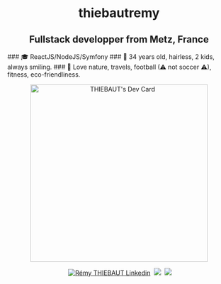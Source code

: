 <h1 align="center">thiebautremy</h1>
<h2 align="center">Fullstack developper from Metz, France </h2>

<div dir="auto">
  <p> 
### 🎓 ReactJS/NodeJS/Symfony
### 🙂 34 years old, hairless, 2 kids, always smiling.
### 🧡 Love nature, travels, football (⚠ not soccer ⚠), fitness, eco-friendliness.</p><p align="center"><a href="https://app.daily.dev/remy_tht"><img src="https://api.daily.dev/devcards/34504ffba1cb427aad6c54c8793e2169.png?r=b70" width="400" alt="THIEBAUT's Dev Card"/></a></p>
</div>
 <p align="center">
    &nbsp;<a href="https://www.linkedin.com/in/r%C3%A9my-thiebaut-9b807b129/" target="blank"><img src="https://img.shields.io/badge/LinkedIn-0077B5?style=for-the-badge&logo=linkedin&logoColor=white" alt="Rémy THIEBAUT Linkedin"/></a>
  &nbsp;<a href="https://thiebautremy.netlify.app/" target="blank"><img src="https://img.shields.io/badge/website-000000?style=for-the-badge&logo=About.me&logoColor=white"></a>
  &nbsp;<a href="mailto:remythiebaut52@gmail.com"><img src="https://img.shields.io/badge/Gmail-D14836?style=for-the-badge&logo=gmail&logoColor=white"></a>
 </p>
  
  
 


